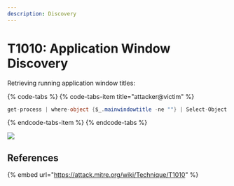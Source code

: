```yaml
---
description: Discovery
---
```


# T1010: Application Window Discovery

Retrieving running application window titles:

{% code-tabs %}
{% code-tabs-item title="attacker@victim" %}
```csharp
get-process | where-object {$_.mainwindowtitle -ne ""} | Select-Object mainwindowtitle
```
{% endcode-tabs-item %}
{% endcode-tabs %}

![](../.gitbook/assets/window-titles.png)

## References

{% embed url="https://attack.mitre.org/wiki/Technique/T1010" %}



